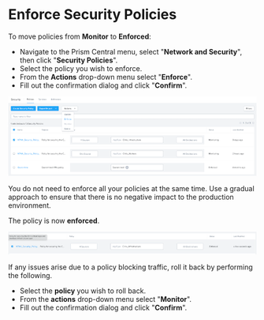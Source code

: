 # Enforce Security Policies

To move policies from **Monitor** to **Enforced**:

- Navigate to the Prism Central menu, select "**Network and Security**", then click "**Security Policies**". 
- Select the policy you wish to enforce.
- From the **Actions** drop-down menu select "**Enforce**".
- Fill out the confirmation dialog and click "**Confirm**".

![Enforce Security Policy](../images/bp-2125-securing-citrix-virtual-apps-and-desktops-with-nutanix-flow_image41.png "Enforce Security Policy")

<note>
    You do not need to enforce all your policies at the same time. Use a gradual approach to ensure that there is no negative impact to the production environment.
</note>

The policy is now **enforced**.

![Enforced Security Policy](../images/bp-2125-securing-citrix-virtual-apps-and-desktops-with-nutanix-flow_image42.png "Enforced Security Policy")

If any issues arise due to a policy blocking traffic, roll it back by performing the following.

- Select the **policy** you wish to roll back.
- From the **actions** drop-down menu select "**Monitor**".
- Fill out the confirmation dialog and click "**Confirm**".